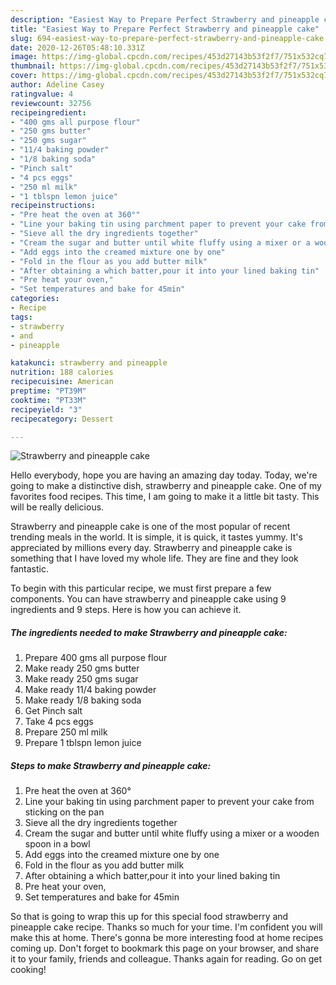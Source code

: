 ```yaml
---
description: "Easiest Way to Prepare Perfect Strawberry and pineapple cake"
title: "Easiest Way to Prepare Perfect Strawberry and pineapple cake"
slug: 694-easiest-way-to-prepare-perfect-strawberry-and-pineapple-cake
date: 2020-12-26T05:48:10.331Z
image: https://img-global.cpcdn.com/recipes/453d27143b53f2f7/751x532cq70/strawberry-and-pineapple-cake-recipe-main-photo.jpg
thumbnail: https://img-global.cpcdn.com/recipes/453d27143b53f2f7/751x532cq70/strawberry-and-pineapple-cake-recipe-main-photo.jpg
cover: https://img-global.cpcdn.com/recipes/453d27143b53f2f7/751x532cq70/strawberry-and-pineapple-cake-recipe-main-photo.jpg
author: Adeline Casey
ratingvalue: 4
reviewcount: 32756
recipeingredient:
- "400 gms all purpose flour"
- "250 gms butter"
- "250 gms sugar"
- "11/4 baking powder"
- "1/8 baking soda"
- "Pinch salt"
- "4 pcs eggs"
- "250 ml milk"
- "1 tblspn lemon juice"
recipeinstructions:
- "Pre heat the oven at 360°"
- "Line your baking tin using parchment paper to prevent your cake from sticking on the pan"
- "Sieve all the dry ingredients together"
- "Cream the sugar and butter until white fluffy using a mixer or a wooden spoon in a bowl"
- "Add eggs into the creamed mixture one by one"
- "Fold in the flour as you add butter milk"
- "After obtaining a which batter,pour it into your lined baking tin"
- "Pre heat your oven,"
- "Set temperatures and bake for 45min"
categories:
- Recipe
tags:
- strawberry
- and
- pineapple

katakunci: strawberry and pineapple 
nutrition: 188 calories
recipecuisine: American
preptime: "PT39M"
cooktime: "PT33M"
recipeyield: "3"
recipecategory: Dessert

---
```



![Strawberry and pineapple cake](https://img-global.cpcdn.com/recipes/453d27143b53f2f7/751x532cq70/strawberry-and-pineapple-cake-recipe-main-photo.jpg)

Hello everybody, hope you are having an amazing day today. Today, we're going to make a distinctive dish, strawberry and pineapple cake. One of my favorites food recipes. This time, I am going to make it a little bit tasty. This will be really delicious.



Strawberry and pineapple cake is one of the most popular of recent trending meals in the world. It is simple, it is quick, it tastes yummy. It's appreciated by millions every day. Strawberry and pineapple cake is something that I have loved my whole life. They are fine and they look fantastic.


To begin with this particular recipe, we must first prepare a few components. You can have strawberry and pineapple cake using 9 ingredients and 9 steps. Here is how you can achieve it.

<!--inarticleads1-->

##### The ingredients needed to make Strawberry and pineapple cake:

1. Prepare 400 gms all purpose flour
1. Make ready 250 gms butter
1. Make ready 250 gms sugar
1. Make ready 11/4 baking powder
1. Make ready 1/8 baking soda
1. Get Pinch salt
1. Take 4 pcs eggs
1. Prepare 250 ml milk
1. Prepare 1 tblspn lemon juice




<!--inarticleads2-->

##### Steps to make Strawberry and pineapple cake:

1. Pre heat the oven at 360°
1. Line your baking tin using parchment paper to prevent your cake from sticking on the pan
1. Sieve all the dry ingredients together
1. Cream the sugar and butter until white fluffy using a mixer or a wooden spoon in a bowl
1. Add eggs into the creamed mixture one by one
1. Fold in the flour as you add butter milk
1. After obtaining a which batter,pour it into your lined baking tin
1. Pre heat your oven,
1. Set temperatures and bake for 45min




So that is going to wrap this up for this special food strawberry and pineapple cake recipe. Thanks so much for your time. I'm confident you will make this at home. There's gonna be more interesting food at home recipes coming up. Don't forget to bookmark this page on your browser, and share it to your family, friends and colleague. Thanks again for reading. Go on get cooking!
